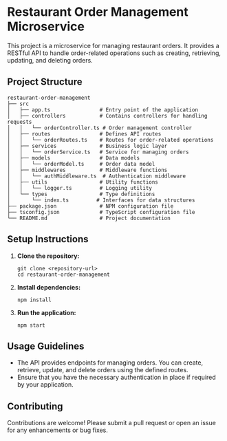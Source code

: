 # Restaurant Order Management Microservice

This project is a microservice for managing restaurant orders. It provides a RESTful API to handle order-related operations such as creating, retrieving, updating, and deleting orders.

## Project Structure

```
restaurant-order-management
├── src
│   ├── app.ts                # Entry point of the application
│   ├── controllers           # Contains controllers for handling requests
│   │   └── orderController.ts # Order management controller
│   ├── routes                # Defines API routes
│   │   └── orderRoutes.ts    # Routes for order-related operations
│   ├── services              # Business logic layer
│   │   └── orderService.ts   # Service for managing orders
│   ├── models                # Data models
│   │   └── orderModel.ts     # Order data model
│   ├── middlewares           # Middleware functions
│   │   └── authMiddleware.ts  # Authentication middleware
│   ├── utils                 # Utility functions
│   │   └── logger.ts         # Logging utility
│   └── types                 # Type definitions
│       └── index.ts         # Interfaces for data structures
├── package.json              # NPM configuration file
├── tsconfig.json             # TypeScript configuration file
└── README.md                 # Project documentation
```

## Setup Instructions

1. **Clone the repository:**
   ```
   git clone <repository-url>
   cd restaurant-order-management
   ```

2. **Install dependencies:**
   ```
   npm install
   ```

3. **Run the application:**
   ```
   npm start
   ```

## Usage Guidelines

- The API provides endpoints for managing orders. You can create, retrieve, update, and delete orders using the defined routes.
- Ensure that you have the necessary authentication in place if required by your application.

## Contributing

Contributions are welcome! Please submit a pull request or open an issue for any enhancements or bug fixes.